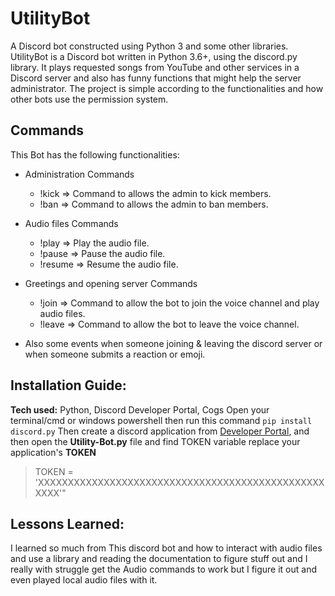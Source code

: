 
# UtilityBot
A Discord bot constructed using Python 3 and some other libraries.
UtilityBot is a Discord bot written in Python 3.6+, using the discord.py library. It plays requested songs from YouTube and other services in a Discord server and also has funny functions that might help the server administrator. The project is simple according to the functionalities and how other bots use the permission system.
## Commands
This Bot has the following functionalities:
 - Administration Commands
	 -  !kick => Command to allows the admin to kick members.
	 -  !ban => Command to allows the admin to ban members.
	
 - Audio files Commands
	 - !play => Play the audio file.
	 - !pause => Pause the audio file.
	 - !resume => Resume the audio file.
	 
 - Greetings and opening server Commands
	 - !join => Command to allow the bot to join the voice channel and play audio files.
	 - !leave => Command to allow the bot to leave the voice channel.
	
- Also some events when someone joining & leaving the discord server or when someone submits a reaction or emoji.

## Installation Guide:

**Tech used:**  Python, Discord Developer Portal, Cogs
Open your terminal/cmd or windows powershell then run this command  `pip install discord.py`  Then create a discord application from <a href="https://discordapp.com/developers/applications">Developer Portal</a>,  and then open the  **Utility-Bot.py**  file and find TOKEN variable  replace your application's  **TOKEN**

> TOKEN = 'XXXXXXXXXXXXXXXXXXXXXXXXXXXXXXXXXXXXXXXXXXXXXXXXXXXX'"

## [](https://github.com/alecortega/portfolio-template#lessons-learned)Lessons Learned:

I learned so much from This discord bot and how to interact with audio files and use a library and reading the documentation to figure stuff out and I really with struggle get the Audio commands to work but I figure it out and even played local audio files with it.
